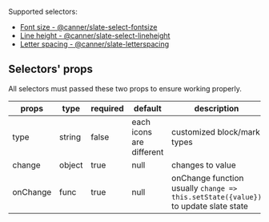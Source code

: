 

Supported selectors:

- [Font size - @canner/slate-select-fontsize](./packages/slate-select-fontsize)
- [Line height - @canner/slate-select-lineheight](./packages/slate-select-lineheight)
- [Letter spacing - @canner/slate-letterspacing](./packages/slate-select-letterspacing)

## Selectors' props

All selectors must passed these two props to ensure working properly.

| **props** | **type** | **required** | **default** | **description**  |
|-----------|----------|--------------|-------------|------------------|
| type     | string   | false        | each icons are different  | customized block/mark types |
| change     | object   | true        | null          | changes to value |
| onChange  | func   | true         | null         | onChange function usually `change => this.setState({value})` to update slate state  |
